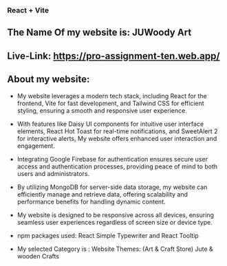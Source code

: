 ### React + Vite

## The Name Of my website is: JUWoody Art

## Live-Link: https://pro-assignment-ten.web.app/

## About my website:

- My website leverages a modern tech stack, including React for the frontend, Vite for fast development, and Tailwind CSS for efficient styling, ensuring a smooth and responsive user experience.

- With features like Daisy UI components for intuitive user interface elements, React Hot Toast for real-time notifications, and SweetAlert 2 for interactive alerts, My website offers enhanced user interaction and engagement.

- Integrating Google Firebase for authentication ensures secure user access and authentication processes, providing peace of mind to both users and administrators.

- By utilizing MongoDB for server-side data storage, my website can efficiently manage and retrieve data, offering scalability and performance benefits for handling dynamic content.

- My website is designed to be responsive across all devices, ensuring seamless user experiences regardless of screen size or device type.

- npm packages used: React Simple Typewriter and React Tooltip

- My selected Category is : Website Themes: (Art & Craft Store) Jute & wooden Crafts
